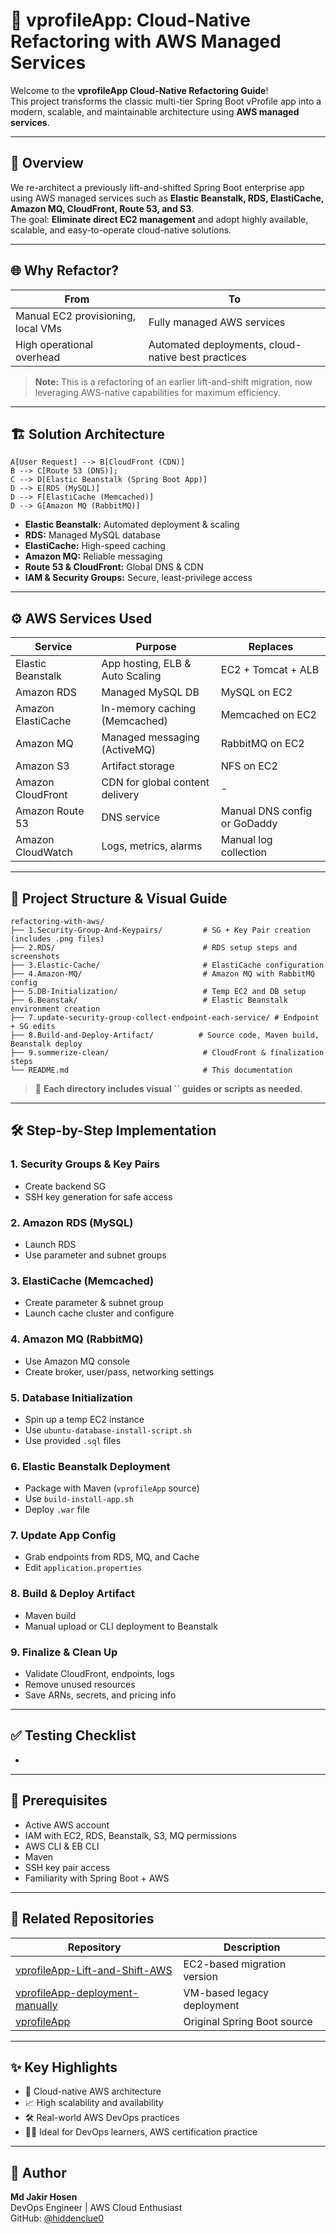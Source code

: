 # 🚀 vprofileApp: Cloud-Native Refactoring with AWS Managed Services

Welcome to the **vprofileApp Cloud-Native Refactoring Guide**!\
This project transforms the classic multi-tier Spring Boot vProfile app into a modern, scalable, and maintainable architecture using **AWS managed services**.

---

## 📘 Overview

We re-architect a previously lift-and-shifted Spring Boot enterprise app using AWS managed services such as **Elastic Beanstalk, RDS, ElastiCache, Amazon MQ, CloudFront, Route 53, and S3**.\
The goal: **Eliminate direct EC2 management** and adopt highly available, scalable, and easy-to-operate cloud-native solutions.

---

## 🌐 Why Refactor?

| From                               | To                                                 |
| ---------------------------------- | -------------------------------------------------- |
| Manual EC2 provisioning, local VMs | Fully managed AWS services                         |
| High operational overhead          | Automated deployments, cloud-native best practices |

> **Note:** This is a refactoring of an earlier lift-and-shift migration, now leveraging AWS-native capabilities for maximum efficiency.

---

## 🏗️ Solution Architecture


    A[User Request] --> B[CloudFront (CDN)]
    B --> C[Route 53 (DNS)];
    C --> D[Elastic Beanstalk (Spring Boot App)]
    D --> E[RDS (MySQL)]
    D --> F[ElastiCache (Memcached)]
    D --> G[Amazon MQ (RabbitMQ)]



- **Elastic Beanstalk:** Automated deployment & scaling
- **RDS:** Managed MySQL database
- **ElastiCache:** High-speed caching
- **Amazon MQ:** Reliable messaging
- **Route 53 & CloudFront:** Global DNS & CDN
- **IAM & Security Groups:** Secure, least-privilege access

---

## ⚙️ AWS Services Used

| Service            | Purpose                         | Replaces                     |
| ------------------ | ------------------------------- | ---------------------------- |
| Elastic Beanstalk  | App hosting, ELB & Auto Scaling | EC2 + Tomcat + ALB           |
| Amazon RDS         | Managed MySQL DB                | MySQL on EC2                 |
| Amazon ElastiCache | In-memory caching (Memcached)   | Memcached on EC2             |
| Amazon MQ          | Managed messaging (ActiveMQ)    | RabbitMQ on EC2              |
| Amazon S3          | Artifact storage                | NFS on EC2                   |
| Amazon CloudFront  | CDN for global content delivery | -                            |
| Amazon Route 53    | DNS service                     | Manual DNS config or GoDaddy |
| Amazon CloudWatch  | Logs, metrics, alarms           | Manual log collection        |

---

## 📁 Project Structure & Visual Guide

```plaintext
refactoring-with-aws/
├── 1.Security-Group-And-Keypairs/         # SG + Key Pair creation (includes .png files)
├── 2.RDS/                                 # RDS setup steps and screenshots
├── 3.Elastic-Cache/                       # ElastiCache configuration
├── 4.Amazon-MQ/                           # Amazon MQ with RabbitMQ config
├── 5.DB-Initialization/                   # Temp EC2 and DB setup
├── 6.Beanstak/                            # Elastic Beanstalk environment creation
├── 7.update-security-group-collect-endpoint-each-service/ # Endpoint + SG edits
├── 8.Build-and-Deploy-Artifact/          # Source code, Maven build, Beanstalk deploy
├── 9.summerize-clean/                     # CloudFront & finalization steps
└── README.md                              # This documentation
```

> 📸 **Each directory includes visual **``** guides or scripts as needed.**

---

## 🛠️ Step-by-Step Implementation

### 1. Security Groups & Key Pairs

- Create backend SG
- SSH key generation for safe access

### 2. Amazon RDS (MySQL)

- Launch RDS
- Use parameter and subnet groups

### 3. ElastiCache (Memcached)

- Create parameter & subnet group
- Launch cache cluster and configure

### 4. Amazon MQ (RabbitMQ)

- Use Amazon MQ console
- Create broker, user/pass, networking settings

### 5. Database Initialization

- Spin up a temp EC2 instance
- Use `ubuntu-database-install-script.sh`
- Use provided `.sql` files

### 6. Elastic Beanstalk Deployment

- Package with Maven (`vprofileApp` source)
- Use `build-install-app.sh`
- Deploy `.war` file

### 7. Update App Config

- Grab endpoints from RDS, MQ, and Cache
- Edit `application.properties`

### 8. Build & Deploy Artifact

- Maven build
- Manual upload or CLI deployment to Beanstalk

### 9. Finalize & Clean Up

- Validate CloudFront, endpoints, logs
- Remove unused resources
- Save ARNs, secrets, and pricing info

---

## ✅ Testing Checklist

-

---

## 🧰 Prerequisites

- Active AWS account
- IAM with EC2, RDS, Beanstalk, S3, MQ permissions
- AWS CLI & EB CLI
- Maven
- SSH key pair access
- Familiarity with Spring Boot + AWS

---

## 🔗 Related Repositories

| Repository                                                                                            | Description                 |
| ----------------------------------------------------------------------------------------------------- | --------------------------- |
| [vprofileApp-Lift-and-Shift-AWS](https://github.com/hiddenclue0/vprofileApp-Lift-and-Shift-AWS.git)   | EC2-based migration version |
| [vprofileApp-deployment-manually](https://github.com/hiddenclue0/vprofileApp-deployment-manually.git) | VM-based legacy deployment  |
| [vprofileApp](https://github.com/hiddenclue0/vprofileApp.git)                                         | Original Spring Boot source |

---

## ✨ Key Highlights

- 🚀 Cloud-native AWS architecture
- 📈 High scalability and availability
- 🛠️ Real-world AWS DevOps practices
- 👨‍💻 Ideal for DevOps learners, AWS certification practice

---

## 👤 Author

**Md Jakir Hosen**\
DevOps Engineer | AWS Cloud Enthusiast\
GitHub: [@hiddenclue0](https://github.com/hiddenclue0)

